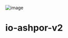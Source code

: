![image](https://user-images.githubusercontent.com/96033556/197469927-68b7417d-ebf0-479b-8c06-3004f19cce65.png)
# io-ashpor-v2

